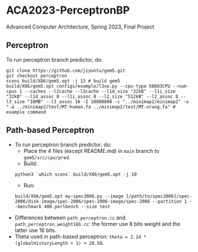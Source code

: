 # ACA2023-PerceptronBP
Advanced Computer Architecture, Spring 2023, Final Project

## Perceptron
To run perceptron branch predictor, do:
```
git clone https://github.com/jiyuntu/gem5.git
git checkout perceptron
scons build/X86/gem5.opt -j 13 # build gem5
build/X86/gem5.opt configs/example/l3se.py --cpu-type X86O3CPU --num-cpus 1 --caches --l2cache --l3cache --l1d_size "32kB" --l1i_size "32kB" --l1d_assoc 8 --l1i_assoc 8 --l2_size "512kB" --l2_assoc 8 --l3_size "16MB" --l3_assoc 16 -I 10000000 -c "../minimap2/minimap2" -o "-a ../minimap2/test/MT-human.fa ../minimap2/test/MT-orang.fa" # example command
```

## Path-based Perceptron
- To run perceptron branch predictor, do:
  - Place the 4 files (except README.md) in `main` branch to `gem5/src/cpu/pred`.
  - Build:
  ```
  python3 `which scons` build/X86/gem5.opt -j 10
  ```
  - Run:
  ```
  build/X86/gem5.opt my-spec2006.py --image [/path/to/spec2006]/spec-2006/disk-image/spec-2006/spec-2006-image/spec-2006 --partition 1 --benchmark 400.perlbench --size test
  ```
- Differences between `path_perceptron.cc` and `path_perceptron_weight16b.cc`: the former use 8 bits weight and the latter use 16 bits.
- Theta used in path-based perceptron: `theta = 2.14 * (globalHistoryLength + 1) + 20.58`.
